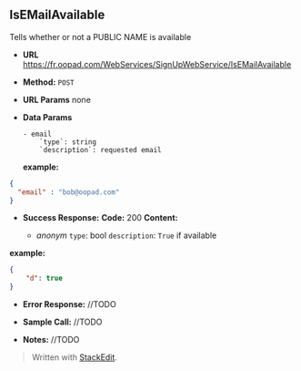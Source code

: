 **IsEMailAvailable**
----
Tells whether or not a PUBLIC NAME is available


* **URL**
  https://fr.oopad.com/WebServices/SignUpWebService/IsEMailAvailable

* **Method:**
  `POST` 
  
*  **URL Params**
	none 

* **Data Params**

	  - email
		  `type`: string
		  `description`: requested email

	**example:**
```json
{
  "email" : "bob@oopad.com"
}
```
  
* **Success Response:**
     **Code:** 200 
    **Content:** 

	- *anonym*
		`type`: bool
		`description`: `True` if available

**example:**
```json
{
    "d": true
}
```

* **Error Response:**
//TODO

* **Sample Call:**
//TODO

* **Notes:**
//TODO

> Written with [StackEdit](https://stackedit.io/).